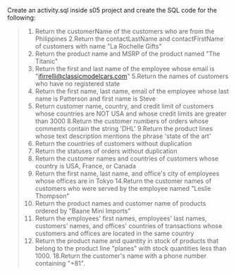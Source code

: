 Create an activity.sql inside s05 project and create the SQL code for the following:
> 1. Return the customerName of the customers who are from the Philippines
> 2.Return the contactLastName and contactFirstName of customers with name "La Rochelle Gifts"
> 3. Return the product name and MSRP of the product named "The Titanic"
> 4. Return the first and last name of the employee whose email is "ifirrelli@classicmodelcars.com"
> 5.Return the names of customers who have no registered state
> 6. Return the first name, last name, email of the employee whose last name is Patterson and first name is Steve
> 7. Return customer name, country, and credit limit of customers whose countries are NOT USA and whose credit limits are greater than 3000
> 8.Return the customer numbers of orders whose comments contain the string 'DHL'
> 9.Return the product lines whose text description mentions the phrase 'state of the art'
> 10. Return the countries of customers without duplication
> 11. Return the statuses of orders without duplication
> 12. Return the customer names and countries of customers whose country is USA, France, or Canada
> 13. Return the first name, last name, and office's city of employees whose offices are in Tokyo
> 14.Return the customer names of customers who were served by the employee named "Leslie Thompson" 
> 15. Return the product names and customer name of products ordered by "Baane Mini Imports"
> 16. Return the employees' first names, employees' last names, customers' names, and offices' countries of transactions whose customers and offices are located in the same country
> 17. Return the product name and quantity in stock of products that belong to the product line "planes" with stock quantities less than 1000.
> 18.Return the customer's name with a phone number containing "+81".